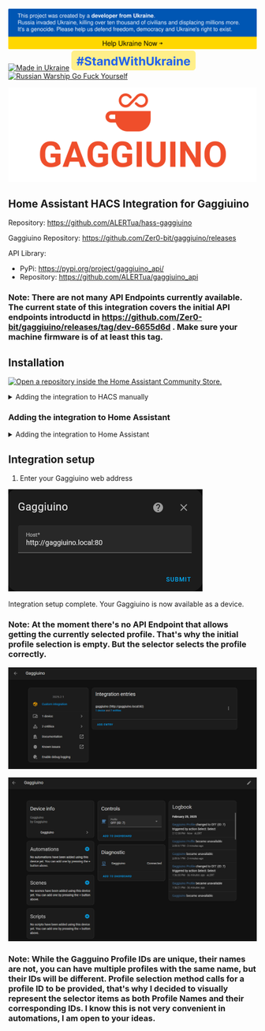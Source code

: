 [![Stand With Ukraine](https://raw.githubusercontent.com/vshymanskyy/StandWithUkraine/main/banner-direct-single.svg)](https://stand-with-ukraine.pp.ua)
[![Made in Ukraine](https://img.shields.io/badge/made_in-Ukraine-ffd700.svg?labelColor=0057b7)](https://stand-with-ukraine.pp.ua)
[![Stand With Ukraine](https://raw.githubusercontent.com/vshymanskyy/StandWithUkraine/main/badges/StandWithUkraine.svg)](https://stand-with-ukraine.pp.ua)
[![Russian Warship Go Fuck Yourself](https://raw.githubusercontent.com/vshymanskyy/StandWithUkraine/main/badges/RussianWarship.svg)](https://stand-with-ukraine.pp.ua)

![](/images/logo.png)

Home Assistant HACS Integration for Gaggiuino
---------------------------
Repository: https://github.com/ALERTua/hass-gaggiuino

Gaggiuino Repository: https://github.com/Zer0-bit/gaggiuino/releases

API Library:
- PyPi: https://pypi.org/project/gaggiuino_api/
- Repository: https://github.com/ALERTua/gaggiuino_api

### Note: There are not many API Endpoints currently available. The current state of this integration covers the initial API endpoints introductd in https://github.com/Zer0-bit/gaggiuino/releases/tag/dev-6655d6d . Make sure your machine firmware is of at least this tag.

## Installation

[![Open a repository inside the Home Assistant Community Store.](https://my.home-assistant.io/badges/hacs_repository.svg)](https://my.home-assistant.io/redirect/hacs_repository/?owner=ALERTua&repository=hass-gaggiuino&category=Integration)
<details><summary> Adding the integration to HACS manually </summary>

1. Add HACS Custom Repository for this project

![img](/images/15_HACS_add_repo.png)

2. The integration can now be found in the HACS Community Store

![img](/images/16_HACS_repo_added.png)

3. Open the integration in the HACS Community Store
and download it using the corresponding button in the lower right corner.

![img](/images/17_HACS_select_repo.png)

4. Restart your Home Assistant

</details>

### Adding the integration to Home Assistant

<details><summary> Adding the integration to Home Assistant </summary>

5. Open your Settings→Devices&Services, press Add Integration button in the lower right corner,
search for this integration, and select it.

![img](/images/25_add_integration.png)

</details>

## Integration setup

1. Enter your Gaggiuino web address

![img](/images/26_config_flow.png)

Integration setup complete. Your Gaggiuino is now available as a device.

### Note: At the moment there's no API Endpoint that allows getting the currently selected profile. That's why the initial profile selection is empty. But the selector selects the profile correctly.

![img](/images/35_integration_entries.png)

![img](/images/45_integration_device.png)

### Note: While the Gagguino Profile IDs are unique, their names are not, you can have multiple profiles with the same name, but their IDs will be different. Profile selection method calls for a profile ID to be provided, that's why I decided to visually represent the selector items as both Profile Names and their corresponding IDs. I know this is not very convenient in automations, I am open to your ideas.
